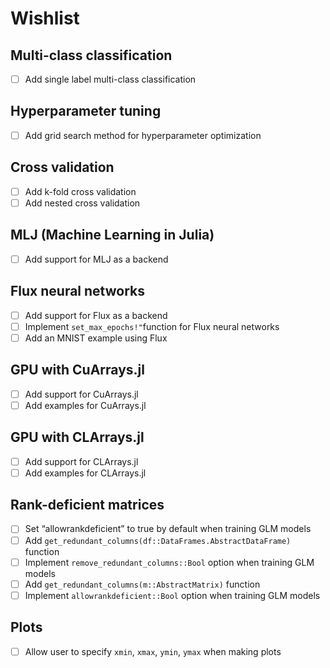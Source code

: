 # Wishlist

## Multi-class classification
- [ ] Add single label multi-class classification 

## Hyperparameter tuning
- [ ] Add grid search method for hyperparameter optimization

## Cross validation
- [ ] Add k-fold cross validation 
- [ ] Add nested cross validation

## MLJ (Machine Learning in Julia)
- [ ] Add support for MLJ as a backend

## Flux neural networks
- [ ] Add support for Flux as a backend
- [ ] Implement `set_max_epochs!"`function for Flux neural networks
- [ ] Add an MNIST example using Flux

## GPU with CuArrays.jl
- [ ] Add support for CuArrays.jl
- [ ] Add examples for CuArrays.jl

## GPU with CLArrays.jl
- [ ] Add support for CLArrays.jl
- [ ] Add examples for CLArrays.jl

## Rank-deficient matrices
- [ ] Set “allowrankdeficient” to true by default when training GLM models
- [ ] Add `get_redundant_columns(df::DataFrames.AbstractDataFrame)` function
- [ ] Implement `remove_redundant_columns::Bool` option when training GLM models
- [ ] Add `get_redundant_columns(m::AbstractMatrix)` function
- [ ] Implement `allowrankdeficient::Bool` option when training GLM models

## Plots
- [ ] Allow user to specify `xmin`, `xmax`, `ymin`, `ymax` when making plots

